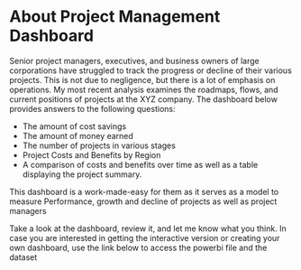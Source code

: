 # About Project Management Dashboard

Senior project managers, executives, and business owners of large corporations have struggled to track the progress or decline of their various projects.
This is not due to negligence, but there is a lot of emphasis on operations. My most recent analysis examines the roadmaps, flows, and current positions of projects at the XYZ company.
The dashboard below provides answers to the following questions:
- The amount of cost savings
- The amount of money earned
- The number of projects in various stages
- Project Costs and Benefits by Region
- A comparison of costs and benefits over time
as well as a table displaying the project summary.

This dashboard is a work-made-easy for them as it serves as a model to measure Performance, growth and decline of projects as well as project managers

Take a look at the dashboard, review it, and let me know what you think.
In case you are interested in getting the interactive version or creating your own dashboard, use the link below to access the powerbi file and the dataset
